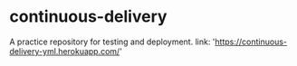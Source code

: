 # continuous-delivery
A practice repository for testing and deployment.
link: 'https://continuous-delivery-yml.herokuapp.com/'
